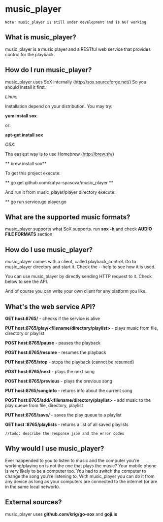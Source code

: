 # music_player

    Note: music_player is still under development and is NOT working

## What is music_player?

music_player is a music player and a RESTful web service that provides control for the playback.

## How do I run music_player?

music_player uses SoX internally (http://sox.sourceforge.net/)
So you should install it first.

*Linux:*

  Installation depend on your distribution. You may try:
    
  **yum install sox**
      
  or:
    
  **apt-get install sox**

*OSX:*

  The easiest way is to use Homebrew (http://brew.sh/)

  ** brew install sox**
   
To get this project execute:

  ** go get github.com/katya-spasova/music_player **
    
And run it from music_player/player directory execute:

  ** go run service.go player.go
    
## What are the supported music formats?

music_player supports what SoX supports. run **sox -h** and check **AUDIO FILE FORMATS** section
    
## How do I use music_player?

music_player comes with a client, called playback_control. Go to music_player directory and 
start it. Check the --help to see how it is used.

You can use music_player by directly sending HTTP request to it. Check below to see the API.

And of course you can write your own client for any platform you like.
    
## What's the web service API?

**GET host:8765/** - checks if the service is alive

**PUT host:8765/play/<filename/directory/playlist>** - plays music from file, directory or playlist

**POST host:8765/pause** - pauses the playback

**POST host:8765/resume** - resumes the playback

**PUT host:8765/stop** - stops the playback (cannot be resumed)

**POST host:8765/next** - plays the next song

**POST host:8765/previous** - plays the previous song

**PUT host:8765/songinfo** - returns info about the current song

**POST host:8765/add/<filename/directory/playlist>** - add music to the play queue from file, directory, playlist

**PUT host:8765/save/<playlist>** - saves the play queue to a playlist

**GET host :8765/playlists** - returns a list of all saved playlists

    //todo: describe the response json and the error codes
    

## Why would I use music_player?

Ever happended to you to listen to music and the computer you're working/playing on is not the 
one that plays the music? Your mobile phone is very likely to be a computer too.
You had to switch the computer to change the song you're listening to.
With music_player you can do it from any device as long as your computers are connected 
to the internet (or are in the same local network).
    
## External sources?

music_player uses **github.com/krig/go-sox** and **goji.io**